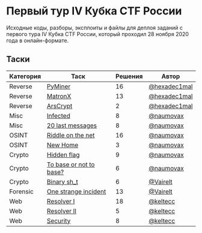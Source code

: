 # Первый тур IV Кубка CTF России

Исходные коды, разборы, эксплоиты и файлы для деплоя заданий с первого тура IV Кубка CTF России, который проходил 28 ноября 2020 года в онлайн-формате.

## Таски

Категория | Таск | Решения | Автор
--- | --- | --- | ---
Reverse | [PyMiner](https://github.com/acisoru/ctfcup-2020-TaskBased/tree/main/PyMiner) | 16 | [@hexadec1mal](https://github.com/rakovskij-stanislav)
Reverse | [MatronX](https://github.com/acisoru/ctfcup-2020-TaskBased/tree/main/MatronX) | 13 | [@hexadec1mal](https://github.com/rakovskij-stanislav)
Reverse | [ArsCrypt](https://github.com/acisoru/ctfcup-2020-TaskBased/tree/main/ArsCrypt) | 2 | [@hexadec1mal](https://github.com/rakovskij-stanislav)
Misc | [Infected](https://github.com/acisoru/ctfcup-2020-TaskBased/tree/main/Infected) | 8 | [@naumovax](https://github.com/Naumovax)
Misc | [20 last messages](https://github.com/acisoru/ctfcup-2020-TaskBased/tree/main/Last-message) | 8 | [@naumovax](https://github.com/Naumovax)
OSINT | [Riddle on the net](https://github.com/acisoru/ctfcup-2020-TaskBased/tree/main/Riddle-on-the-net) | 16 | [@naumovax](https://github.com/Naumovax)
OSINT | [New Home](https://github.com/acisoru/ctfcup-2020-TaskBased/tree/main/New-home) | 3 | [@naumovax](https://github.com/Naumovax)
Crypto | [Hidden flag](https://github.com/acisoru/ctfcup-2020-TaskBased/tree/main/Hidden-flag) | 9 | [@naumovax](https://github.com/Naumovax)
Crypto | [To base or not to base?](https://github.com/acisoru/ctfcup-2020-TaskBased/tree/main/To-base-or-not-to-base) | 6 | [@naumovax](https://github.com/Naumovax)
Crypto | [Binary sh_t](https://github.com/acisoru/ctfcup-2020-TaskBased/tree/main/binary_sh_t) | 6 | [@Vairelt](https://github.com/Vairelt)
Forensic | [One strange incident](https://github.com/acisoru/ctfcup-2020-TaskBased/tree/main/one_strange_incident) | 13 | [@Vairelt](https://github.com/Vairelt)
Web | [Resolver I](https://github.com/acisoru/ctfcup-2020-TaskBased/tree/main/resolver) | 18 | [@keltecc](https://github.com/keltecc)
Web | [Resolver II](https://github.com/acisoru/ctfcup-2020-TaskBased/tree/main/resolver) | 5 | [@keltecc](https://github.com/keltecc)
Web | [Security](https://github.com/acisoru/ctfcup-2020-TaskBased/tree/main/security) | 8 | [@keltecc](https://github.com/keltecc)
